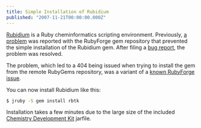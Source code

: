 ```yaml
---
title: Simple Installation of Rubidium
published: "2007-11-21T00:00:00.000Z"
---
```


[Rubidium](http://rbtk.rubyforge.org/) is a Ruby cheminformatics scripting environment. Previously, [a problem](/articles/2007/11/12/parsing-sd-files-with-ruby-and-rubidium) was reported with the RubyForge gem repository that prevented the simple installation of the Rubidium gem. After filing a [bug report](http://rubyforge.org/tracker/index.php?func=detail&aid=15665&group_id=5&atid=101), the problem was resolved.

The problem, which led to a 404 being issued when trying to install the gem from the remote RubyGems repository, was a variant of a [known RubyForge issue](http://rubyforge.org/tracker/index.php?func=detail&aid=15417&group_id=5&atid=102).

You can now install Rubidium like this:

```bash
$ jruby -S gem install rbtk
```

Installation takes a few minutes due to the large size of the included [Chemistry Development Kit](http://cdk.sf.net) jarfile.